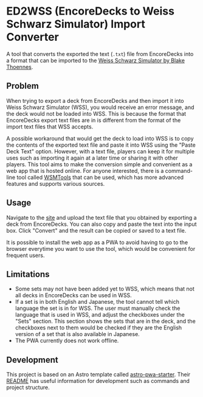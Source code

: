 # ED2WSS (EncoreDecks to Weiss Schwarz Simulator) Import Converter

A tool that converts the exported the text (`.txt`) file from EncoreDecks into a
format that can be imported to the
[Weiss Schwarz Simulator by Blake Thoennes](https://blakethoennes.itch.io/weiss-schwarz).

## Problem

When trying to export a deck from EncoreDecks and then import it into Weiss Schwarz
Simulator (WSS), you would receive an error message, and the deck would not be loaded
into WSS. This is because the format that EncoreDecks export text files are in is
different from the format of the import text files that WSS accepts.

A possible workaround that would get the deck to load into WSS is to copy the contents
of the exported text file and paste it into WSS using the "Paste Deck Text" option.
However, with a text file, players can keep it for multiple uses such as importing
it again at a later time or sharing it with other players. This tool aims to make
the conversion simple and convenient as a web app that is hosted online. For anyone
interested, there is a command-line tool called [WSMTools](https://github.com/ronelm2000/wsmtools)
that can be used, which has more advanced features and supports various sources.

## Usage

Navigate to the [site](https://ed2wss.vercel.app) and upload the text file that you
obtained by exporting a deck from EncoreDecks. You can also copy and paste the text
into the input box. Click "Convert" and the result can be copied or saved to a text
file.

It is possible to install the web app as a PWA to avoid having to go to the browser
everytime you want to use the tool, which would be convenient for frequent users.

## Limitations

- Some sets may not have been added yet to WSS, which means that not all decks in
  EncoreDecks can be used in WSS.
- If a set is in both English and Japanese, the tool cannot tell which language
  the set is in for WSS. The user must manually check the language that is used
  in WSS, and adjust the checkboxes under the "Sets" section. This section shows
  the sets that are in the deck, and the checkboxes next to them would be checked
  if they are the English version of a set that is also available in Japanese.
- The PWA currently does not work offline.

## Development

This project is based on an Astro template called
[astro-pwa-starter](https://github.com/shaunchander/astro-pwa-starter).
Their [README](https://github.com/shaunchander/astro-pwa-starter/blob/master/README.md)
has useful information for development such as commands and project structure.
